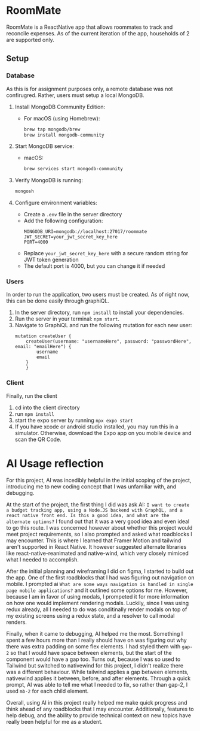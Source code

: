 # RoomMate

RoomMate is a ReactNative app that allows roommates to track and reconcile expenses. As of the current iteration of the app, households of 2 are supported only.

## Setup

### Database

As this is for assignment purposes only, a remote database was not confirugred. Rather, users must setup a local MongoDB.

1. Install MongoDB Community Edition:

   - For macOS (using Homebrew):
     ```bash
     brew tap mongodb/brew
     brew install mongodb-community
     ```

2. Start MongoDB service:

   - macOS:
     ```bash
     brew services start mongodb-community
     ```

3. Verify MongoDB is running:

   ```bash
   mongosh
   ```

4. Configure environment variables:
   - Create a `.env` file in the server directory
   - Add the following configuration:
     ```
     MONGODB_URI=mongodb://localhost:27017/roommate
     JWT_SECRET=your_jwt_secret_key_here
     PORT=4000
     ```
   - Replace `your_jwt_secret_key_here` with a secure random string for JWT token generation
   - The default port is 4000, but you can change it if needed

### Users

In order to run the application, two users must be created. As of right now, this can be done easily through graphiQL.

1. In the server directory, run `npm install` to install your dependencies.
2. Run the server in your terminal: `npm start`.
3. Navigate to GraphiQL and run the following mutation for each new user:
   ```
   mutation createUser {
       createUser(username: "usernameHere", password: "passwordHere", email: "emailHere") {
           username
           email
       }
       }
   ```

### Client

Finally, run the client

1. cd into the client directory
2. run `npm install`
3. start the expo server by running `npx expo start`
4. If you have xcode or android studio installed, you may run this in a simulator. Otherwise, download the Expo app on you mobile device and scan the QR Code.

# AI Usage reflection

For this project, AI was incedibly helpful in the initial scoping of the project, introducing me to new coding concept that I was unfamiliar with, and debugging.

At the start of the project, the first thing I did was ask AI: `I want to create a budget tracking app, using a Node.JS backend with GraphQL, and a react native front end. Is this a good idea, and what are the alternate options?` I found out that it was a very good idea and even ideal to go this route. I was concerned however about whether this project would meet project requirements, so I also prompted and asked what roadblocks I may encounter. This is where I learned that Framer Motion and tailwind aren't supported in React Native. It however suggested alternate libraries like react-native-reanimated and native-wind, which very closely mimiced what I needed to accomplish.

After the initial planning and wireframing I did on figma, I started to build out the app. One of the first roadblocks that I had was figuring out navigation on mobile. I prompted ai `What are some ways navigation is handled in single page mobile applications?` and it outlined some options for me. However, because I am in favor of using modals, I prompeted it for more information on how one would implement rendering modals. Luckily, since I was using redux already, all I needed to do was conditinally render modals on top of my existing screens using a redux state, and a resolver to call modal renders.

Finally, when it came to debugging, AI helped me the most. Something I spent a few hours more than I really should have on was figuring out why there was extra padding on some flex elements. I had styled them with `gap-2` so that I would have space between elements, but the start of the component would have a gap too. Turns out, because I was so used to Tailwind but switched to nativewind for this project, I didn't realize there was a different behaviour. While tailwind applies a gap between elements, nativewind applies it between, before, and after elements. Through a quick prompt, AI was able to tell me what I needed to fix, so rather than gap-2, I used `mb-2` for each child element.

Overall, using AI in this project really helped me make quick progress and think ahead of any roadblocks that I may encounter. Additionally, features to help debug, and the ability to provide technical context on new topics have really been helpful for me as a student.

